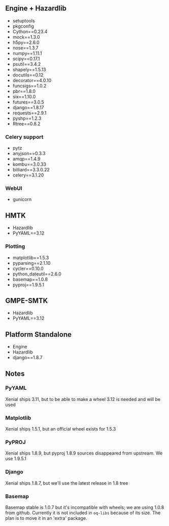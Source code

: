 ## Engine + Hazardlib ##
- setuptools
- pkgconfig
- Cython==0.23.4
- mock==1.3.0
- h5py==2.6.0
- nose==1.3.7
- numpy==1.11.1
- scipy==0.17.1
- psutil==3.4.2
- shapely==1.5.13
- docutils==0.12
- decorator==4.0.10
- funcsigs==1.0.2
- pbr==1.8.0
- six==1.10.0
- futures==3.0.5
- django==1.8.17
- requests==2.9.1
- pyshp==1.2.3
- Rtree==0.8.2

### Celery support ###
- pytz
- anyjson==0.3.3
- amqp==1.4.9
- kombu==3.0.33
- billiard==3.3.0.22
- celery==3.1.20

### WebUI ###
- gunicorn

## HMTK ##
- Hazardlib
- PyYAML==3.12

### Plotting ###
- matplotlib==1.5.3
- pyparsing==2.1.10
- cycler==0.10.0
- python_dateutil==2.6.0
- basemap==1.0.8
- pyproj==1.9.5.1

## GMPE-SMTK ##
- Hazardlib
- PyYAML==3.12

## Platform Standalone ##

- Engine
- Hazardlib
- django==1.8.7

## Notes ##

### PyYAML ###
Xenial ships 3.11, but to be able to make a wheel 3.12 is needed and will be used

### Matplotlib ###
Xenial ships 1.5.1, but an official wheel exists for 1.5.3

### PyPROJ ###
Xenial ships 1.8.9, but pyproj 1.8.9 sources disappeared from upstream. We use 1.9.5.1

### Django ###
Xenial ships 1.8.7, but we'll use the latest release in 1.8 tree

### Basemap ###
Basemap stable is 1.0.7 but it's incompatible with wheels; we are using 1.0.8 from github.
Currently it is not included in `oq-libs` because of its size. The plan is to move it
in an 'extra' package.
